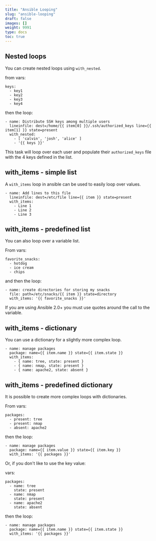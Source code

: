 ```yaml
---
title: "Ansible Looping"
slug: "ansible-looping"
draft: false
images: []
weight: 9991
type: docs
toc: true
---
```


## Nested loops
You can create nested loops using `with_nested`.


from vars:

    keys:
      - key1
      - key2
      - key3
      - key4

then the loop:

    - name: Distribute SSH keys among multiple users
      lineinfile: dest=/home/{{ item[0] }}/.ssh/authorized_keys line={{ item[1] }} state=present
      with_nested:
        - [ 'calvin', 'josh', 'alice' ]
        - '{{ keys }}'

This task will loop over each user and populate their `authorized_keys` file with the 4 keys defined in the list.

## with_items - simple list
A `with_items` loop in ansible can be used to easily loop over values.

    - name: Add lines to this file
      lineinfile: dest=/etc/file line={{ item }} state=present
      with_items:
        - Line 1
        - Line 2
        - Line 3

## with_items - predefined list
You can also loop over a variable list. 

From vars:

    favorite_snacks:
      - hotdog
      - ice cream
      - chips
and then the loop:

    - name: create directories for storing my snacks
      file: path=/etc/snacks/{{ item }} state=directory
      with_items: '{{ favorite_snacks }}'

If you are using Ansible 2.0+ you must use quotes around the call to the variable.
      

## with_items - dictionary
You can use a dictionary for a slightly more complex loop.

    - name: manage packages
      package: name={{ item.name }} state={{ item.state }}
      with_items:
        - { name: tree, state: present }
        - { name: nmap, state: present }
        - { name: apache2, state: absent }

## with_items - predefined dictionary
It is possible to create more complex loops with dictionaries.

From vars:

    packages:
      - present: tree
      - present: nmap
      - absent: apache2

then the loop:

    - name: manage packages
      package: name={{ item.value }} state={{ item.key }}
      with_items: '{{ packages }}'

Or, if you don't like to use the key value:

vars:

    packages:
      - name: tree
        state: present
      - name: nmap
        state: present
      - name: apache2
        state: absent
then the loop:

    - name: manage packages
      package: name={{ item.name }} state={{ item.state }}
      with_items: '{{ packages }}'

